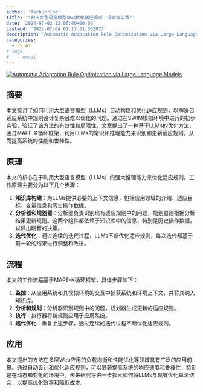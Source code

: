 ```yaml
---
author: 'TechScribe'
title: '"利用大型语言模型自动优化适应规则：探索与实践"'
date: '2024-07-02 12:06:40+00:00'
Lastmod: '2024-07-04 01:17:31.602873'
description: 'Automatic Adaptation Rule Optimization via Large Language Models'
categories:
  - CS.AI
# tags:
#   - emoji
---
```


[![Automatic Adaptation Rule Optimization via Large Language Models](https://arxiv-research-1301205113.cos.ap-guangzhou.myqcloud.com/images/2407.02203v1.pdf_0.jpg)](https://arxiv.org/abs/2407.02203v1)

## 摘要

本文探讨了如何利用大型语言模型（LLMs）自动构建和优化适应规则，以解决自适应系统中规则设计复杂且难以优化的问题。通过在SWIM模拟环境中进行的初步实验，验证了该方法的有效性和局限性。文章提出了一种基于LLMs的优化方法，通过MAPE-K循环框架，利用LLMs的常识和推理能力来识别和更新适应规则，从而提高系统的性能和鲁棒性。<!--more-->

## 原理

本文的核心在于利用大型语言模型（LLMs）的强大推理能力来优化适应规则。工作原理主要分为以下几个步骤：
1. **知识库构建**：为LLMs提供必要的上下文信息，包括应用领域的介绍、适应目标、变量信息和历史操作数据。
2. **分析器和规划器**：分析器负责识别现有适应规则中的问题，规划器则根据分析结果更新规则。这两个组件都依赖于知识库中的信息，特别是历史操作数据，以做出明智的决策。
3. **迭代优化**：通过连续的迭代过程，LLMs不断优化适应规则，每次迭代都基于前一轮的结果进行调整和改进。

## 流程

本文的工作流程基于MAPE-K循环框架，具体步骤如下：
1. **监控**：从应用系统和其模拟环境的交互中捕获系统和环境上下文，并将其纳入知识库。
2. **分析和规划**：分析器识别规则中的问题，规划器生成更新的适应规则。
3. **执行**：执行器将新规则应用于应用系统。
4. **迭代优化**：重复上述步骤，通过连续的迭代过程不断优化适应规则。

## 应用

本文提出的方法在多层Web应用的负载均衡和性能优化等领域具有广泛的应用前景。通过自动设计和优化适应规则，可以显著提高系统的响应速度和鲁棒性，特别是在动态和变化的环境中。未来研究将进一步探索如何将LLMs与现有优化算法结合，以提高优化效率和降低成本。